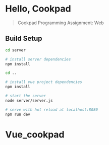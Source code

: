 # Hello, Cookpad

> Cookpad Programming Assignment: Web

## Build Setup

``` bash
cd server

# install server dependencies
npm install

cd ..

# install vue project dependencies
npm install

# start the server
node server/server.js

# serve with hot reload at localhost:8080
npm run dev

```

# Vue_cookpad
